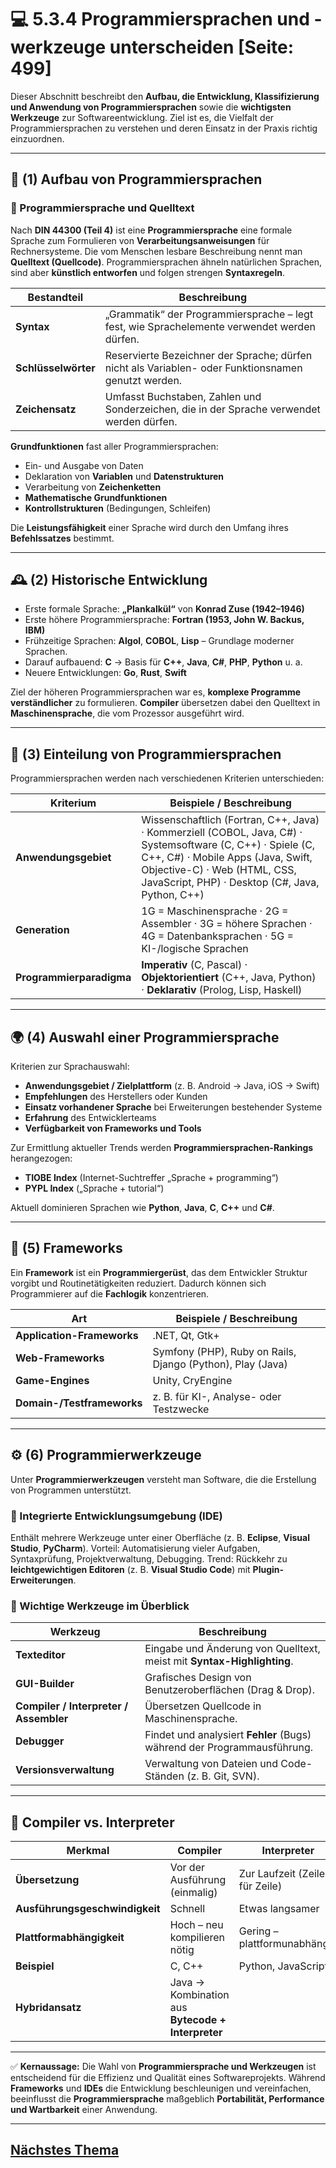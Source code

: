 # 💻 5.3.4 Programmiersprachen und -werkzeuge unterscheiden [Seite: 499]

Dieser Abschnitt beschreibt den **Aufbau, die Entwicklung, Klassifizierung und Anwendung von Programmiersprachen** sowie die **wichtigsten Werkzeuge** zur Softwareentwicklung. Ziel ist es, die Vielfalt der Programmiersprachen zu verstehen und deren Einsatz in der Praxis richtig einzuordnen.

---

## 🧩 (1) Aufbau von Programmiersprachen

### 🔹 Programmiersprache und Quelltext

Nach **DIN 44300 (Teil 4)** ist eine **Programmiersprache** eine formale Sprache zum Formulieren von **Verarbeitungsanweisungen** für Rechnersysteme.
Die vom Menschen lesbare Beschreibung nennt man **Quelltext (Quellcode)**.
Programmiersprachen ähneln natürlichen Sprachen, sind aber **künstlich entworfen** und folgen strengen **Syntaxregeln**.

| Bestandteil         | Beschreibung                                                                                        |
| ------------------- | --------------------------------------------------------------------------------------------------- |
| **Syntax**          | „Grammatik“ der Programmiersprache – legt fest, wie Sprachelemente verwendet werden dürfen.         |
| **Schlüsselwörter** | Reservierte Bezeichner der Sprache; dürfen nicht als Variablen- oder Funktionsnamen genutzt werden. |
| **Zeichensatz**     | Umfasst Buchstaben, Zahlen und Sonderzeichen, die in der Sprache verwendet werden dürfen.           |

**Grundfunktionen** fast aller Programmiersprachen:

* Ein- und Ausgabe von Daten
* Deklaration von **Variablen** und **Datenstrukturen**
* Verarbeitung von **Zeichenketten**
* **Mathematische Grundfunktionen**
* **Kontrollstrukturen** (Bedingungen, Schleifen)

Die **Leistungsfähigkeit** einer Sprache wird durch den Umfang ihres **Befehlssatzes** bestimmt.

---

## 🕰️ (2) Historische Entwicklung

* Erste formale Sprache: **„Plankalkül“** von **Konrad Zuse (1942–1946)**
* Erste höhere Programmiersprache: **Fortran (1953, John W. Backus, IBM)**
* Frühzeitige Sprachen: **Algol**, **COBOL**, **Lisp** – Grundlage moderner Sprachen.
* Darauf aufbauend: **C** → Basis für **C++**, **Java**, **C#**, **PHP**, **Python** u. a.
* Neuere Entwicklungen: **Go**, **Rust**, **Swift**

Ziel der höheren Programmiersprachen war es, **komplexe Programme verständlicher** zu formulieren.
**Compiler** übersetzen dabei den Quelltext in **Maschinensprache**, die vom Prozessor ausgeführt wird.

---

## 🧮 (3) Einteilung von Programmiersprachen

Programmiersprachen werden nach verschiedenen Kriterien unterschieden:

| Kriterium                | Beispiele / Beschreibung                                                                                                                                                                                                            |
| ------------------------ | ----------------------------------------------------------------------------------------------------------------------------------------------------------------------------------------------------------------------------------- |
| **Anwendungsgebiet**     | Wissenschaftlich (Fortran, C++, Java) · Kommerziell (COBOL, Java, C#) · Systemsoftware (C, C++) · Spiele (C, C++, C#) · Mobile Apps (Java, Swift, Objective-C) · Web (HTML, CSS, JavaScript, PHP) · Desktop (C#, Java, Python, C++) |
| **Generation**           | 1G = Maschinensprache · 2G = Assembler · 3G = höhere Sprachen · 4G = Datenbanksprachen · 5G = KI-/logische Sprachen                                                                                                                 |
| **Programmierparadigma** | **Imperativ** (C, Pascal) · **Objektorientiert** (C++, Java, Python) · **Deklarativ** (Prolog, Lisp, Haskell)                                                                                                                       |

---

## 🌍 (4) Auswahl einer Programmiersprache

Kriterien zur Sprachauswahl:

* **Anwendungsgebiet / Zielplattform** (z. B. Android → Java, iOS → Swift)
* **Empfehlungen** des Herstellers oder Kunden
* **Einsatz vorhandener Sprache** bei Erweiterungen bestehender Systeme
* **Erfahrung** des Entwicklerteams
* **Verfügbarkeit von Frameworks und Tools**

Zur Ermittlung aktueller Trends werden **Programmiersprachen-Rankings** herangezogen:

* **TIOBE Index** (Internet-Suchtreffer „Sprache + programming“)
* **PYPL Index** („Sprache + tutorial“)

Aktuell dominieren Sprachen wie **Python**, **Java**, **C**, **C++** und **C#**.

---

## 🧱 (5) Frameworks

Ein **Framework** ist ein **Programmiergerüst**, das dem Entwickler Struktur vorgibt und Routinetätigkeiten reduziert.
Dadurch können sich Programmierer auf die **Fachlogik** konzentrieren.

| Art                        | Beispiele / Beschreibung                                   |
| -------------------------- | ---------------------------------------------------------- |
| **Application-Frameworks** | .NET, Qt, Gtk+                                             |
| **Web-Frameworks**         | Symfony (PHP), Ruby on Rails, Django (Python), Play (Java) |
| **Game-Engines**           | Unity, CryEngine                                           |
| **Domain-/Testframeworks** | z. B. für KI-, Analyse- oder Testzwecke                    |

---

## ⚙️ (6) Programmierwerkzeuge

Unter **Programmierwerkzeugen** versteht man Software, die die Erstellung von Programmen unterstützt.

### 🔸 Integrierte Entwicklungsumgebung (IDE)

Enthält mehrere Werkzeuge unter einer Oberfläche (z. B. **Eclipse**, **Visual Studio**, **PyCharm**).
Vorteil: Automatisierung vieler Aufgaben, Syntaxprüfung, Projektverwaltung, Debugging.
Trend: Rückkehr zu **leichtgewichtigen Editoren** (z. B. **Visual Studio Code**) mit **Plugin-Erweiterungen**.

### 🔸 Wichtige Werkzeuge im Überblick

| Werkzeug                               | Beschreibung                                                            |
| -------------------------------------- | ----------------------------------------------------------------------- |
| **Texteditor**                         | Eingabe und Änderung von Quelltext, meist mit **Syntax-Highlighting**.  |
| **GUI-Builder**                        | Grafisches Design von Benutzeroberflächen (Drag & Drop).                |
| **Compiler / Interpreter / Assembler** | Übersetzen Quellcode in Maschinensprache.                               |
| **Debugger**                           | Findet und analysiert **Fehler** (Bugs) während der Programmausführung. |
| **Versionsverwaltung**                 | Verwaltung von Dateien und Code-Ständen (z. B. Git, SVN).               |

---

## 🧮 Compiler vs. Interpreter

| Merkmal                        | Compiler                                          | Interpreter                    |
| ------------------------------ | ------------------------------------------------- | ------------------------------ |
| **Übersetzung**                | Vor der Ausführung (einmalig)                     | Zur Laufzeit (Zeile für Zeile) |
| **Ausführungsgeschwindigkeit** | Schnell                                           | Etwas langsamer                |
| **Plattformabhängigkeit**      | Hoch – neu kompilieren nötig                      | Gering – plattformunabhängig   |
| **Beispiel**                   | C, C++                                            | Python, JavaScript             |
| **Hybridansatz**               | Java → Kombination aus **Bytecode + Interpreter** |                                |

---

✅ **Kernaussage:**
Die Wahl von **Programmiersprache und Werkzeugen** ist entscheidend für die Effizienz und Qualität eines Softwareprojekts.
Während **Frameworks** und **IDEs** die Entwicklung beschleunigen und vereinfachen, beeinflusst die **Programmiersprache** maßgeblich **Portabilität, Performance und Wartbarkeit** einer Anwendung. 


---

## [Nächstes Thema](../5.4_Den_Prozess_der_Anforderungsspezifikation_und_des_Softwareentwurfes_beschreiben/)